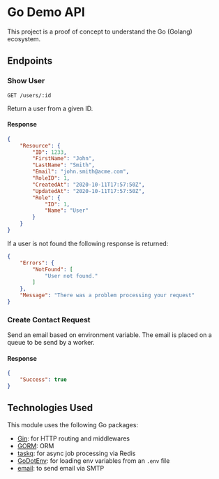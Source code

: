 # Go Demo API

This project is a proof of concept to understand the Go (Golang) ecosystem.

## Endpoints

### Show User

`GET /users/:id`

Return a user from a given ID.

#### Response

```json
{
    "Resource": {
        "ID": 1233,
        "FirstName": "John",
        "LastName": "Smith",
        "Email": "john.smith@acme.com",
        "RoleID": 1,
        "CreatedAt": "2020-10-11T17:57:50Z",
        "UpdatedAt": "2020-10-11T17:57:50Z",
        "Role": {
            "ID": 1,
            "Name": "User"
        }
    }
}
```

If a user is not found the following response is returned:

```json
{
    "Errors": {
        "NotFound": [
            "User not found."
        ]
    },
    "Message": "There was a problem processing your request"
}
```

### Create Contact Request

Send an email based on environment variable. The email is placed on a queue to be send by a worker.

#### Response

```json
{
    "Success": true
}
```

## Technologies Used

This module uses the following Go packages:

- [Gin](https://github.com/gin-gonic/gin): for HTTP routing and middlewares
- [GORM](https://github.com/go-gorm/gorm): ORM
- [taskq](https://github.com/vmihailenco/taskq): for async job processing via Redis
- [GoDotEnv](https://github.com/joho/godotenv): for loading env variables from an `.env` file
- [email](https://github.com/jordan-wright/email): to send email via SMTP
